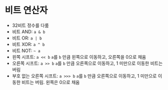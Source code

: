 # 비트 연산자
- 32비트 정수를 다룸
- 비트 AND: `a & b`
- 비트 OR: `a | b`
- 비트 XOR: `a ^ b`
- 비트 NOT: `~ a`
- 왼쪽 시프트: `a << b` `a`를 `b` 만큼 왼쪽으로 이동하고, 오른쪽을 0으로 채움
- 오른쪽 시프트: `a >> b` `a`를 `b` 만큼 오른쪽으로 이동하고, 1 미만으로 이동한 비트는 버림
- 부호 없는 오른쪽 시프트: `a >>> b` `a`를 `b` 만큼 오른쪽으로 이동하고, 1 미만으로 이동한 비트는 버림. 왼쪽은 0으로 채움 
